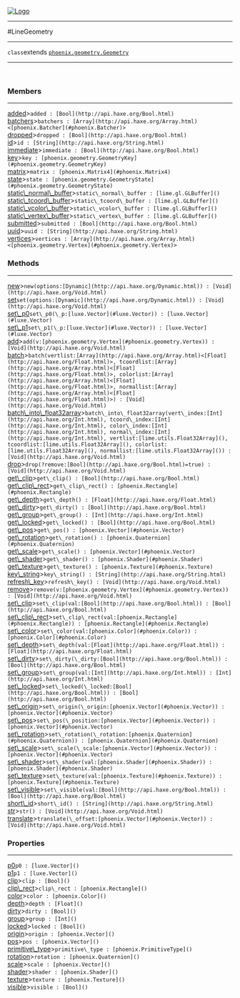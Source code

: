 
[![Logo](../../../images/logo.png)](../../../api/index.html)

---



#LineGeometry



---

`class`extends <code><span>[phoenix.geometry.Geometry]()</span></code>
<span class="meta">

</span>


---

&nbsp;
&nbsp;

<h3>Members</h3> <hr/><span class="member apipage">
            <a name="added"><a class="lift" href="#added">added</a></a><a title="inherited from phoenix.geometry.Geometry" class="tooltip inherited">&gt;</a><code class="signature apipage">added : [Bool](http://api.haxe.org/Bool.html)</code><br/></span>
        <span class="small_desc_flat"></span><span class="member apipage">
            <a name="batchers"><a class="lift" href="#batchers">batchers</a></a><a title="inherited from phoenix.geometry.Geometry" class="tooltip inherited">&gt;</a><code class="signature apipage">batchers : [Array](http://api.haxe.org/Array.html)&lt;[phoenix.Batcher](#phoenix.Batcher)&gt;</code><br/></span>
        <span class="small_desc_flat"></span><span class="member apipage">
            <a name="dropped"><a class="lift" href="#dropped">dropped</a></a><a title="inherited from phoenix.geometry.Geometry" class="tooltip inherited">&gt;</a><code class="signature apipage">dropped : [Bool](http://api.haxe.org/Bool.html)</code><br/></span>
        <span class="small_desc_flat"></span><span class="member apipage">
            <a name="id"><a class="lift" href="#id">id</a></a><a title="inherited from phoenix.geometry.Geometry" class="tooltip inherited">&gt;</a><code class="signature apipage">id : [String](http://api.haxe.org/String.html)</code><br/></span>
        <span class="small_desc_flat"></span><span class="member apipage">
            <a name="immediate"><a class="lift" href="#immediate">immediate</a></a><a title="inherited from phoenix.geometry.Geometry" class="tooltip inherited">&gt;</a><code class="signature apipage">immediate : [Bool](http://api.haxe.org/Bool.html)</code><br/></span>
        <span class="small_desc_flat"></span><span class="member apipage">
            <a name="key"><a class="lift" href="#key">key</a></a><a title="inherited from phoenix.geometry.Geometry" class="tooltip inherited">&gt;</a><code class="signature apipage">key : [phoenix.geometry.GeometryKey](#phoenix.geometry.GeometryKey)</code><br/></span>
        <span class="small_desc_flat"></span><span class="member apipage">
            <a name="matrix"><a class="lift" href="#matrix">matrix</a></a><a title="inherited from phoenix.geometry.Geometry" class="tooltip inherited">&gt;</a><code class="signature apipage">matrix : [phoenix.Matrix4](#phoenix.Matrix4)</code><br/></span>
        <span class="small_desc_flat"></span><span class="member apipage">
            <a name="state"><a class="lift" href="#state">state</a></a><a title="inherited from phoenix.geometry.Geometry" class="tooltip inherited">&gt;</a><code class="signature apipage">state : [phoenix.geometry.GeometryState](#phoenix.geometry.GeometryState)</code><br/></span>
        <span class="small_desc_flat"></span><span class="member apipage">
            <a name="static_normal_buffer"><a class="lift" href="#static_normal_buffer">static\_normal\_buffer</a></a><a title="inherited from phoenix.geometry.Geometry" class="tooltip inherited">&gt;</a><code class="signature apipage">static\_normal\_buffer : [lime.gl.GLBuffer]()</code><br/></span>
        <span class="small_desc_flat"></span><span class="member apipage">
            <a name="static_tcoord_buffer"><a class="lift" href="#static_tcoord_buffer">static\_tcoord\_buffer</a></a><a title="inherited from phoenix.geometry.Geometry" class="tooltip inherited">&gt;</a><code class="signature apipage">static\_tcoord\_buffer : [lime.gl.GLBuffer]()</code><br/></span>
        <span class="small_desc_flat"></span><span class="member apipage">
            <a name="static_vcolor_buffer"><a class="lift" href="#static_vcolor_buffer">static\_vcolor\_buffer</a></a><a title="inherited from phoenix.geometry.Geometry" class="tooltip inherited">&gt;</a><code class="signature apipage">static\_vcolor\_buffer : [lime.gl.GLBuffer]()</code><br/></span>
        <span class="small_desc_flat"></span><span class="member apipage">
            <a name="static_vertex_buffer"><a class="lift" href="#static_vertex_buffer">static\_vertex\_buffer</a></a><a title="inherited from phoenix.geometry.Geometry" class="tooltip inherited">&gt;</a><code class="signature apipage">static\_vertex\_buffer : [lime.gl.GLBuffer]()</code><br/></span>
        <span class="small_desc_flat"></span><span class="member apipage">
            <a name="submitted"><a class="lift" href="#submitted">submitted</a></a><a title="inherited from phoenix.geometry.Geometry" class="tooltip inherited">&gt;</a><code class="signature apipage">submitted : [Bool](http://api.haxe.org/Bool.html)</code><br/></span>
        <span class="small_desc_flat"></span><span class="member apipage">
            <a name="uuid"><a class="lift" href="#uuid">uuid</a></a><a title="inherited from phoenix.geometry.Geometry" class="tooltip inherited">&gt;</a><code class="signature apipage">uuid : [String](http://api.haxe.org/String.html)</code><br/></span>
        <span class="small_desc_flat"></span><span class="member apipage">
            <a name="vertices"><a class="lift" href="#vertices">vertices</a></a><a title="inherited from phoenix.geometry.Geometry" class="tooltip inherited">&gt;</a><code class="signature apipage">vertices : [Array](http://api.haxe.org/Array.html)&lt;[phoenix.geometry.Vertex](#phoenix.geometry.Vertex)&gt;</code><br/></span>
        <span class="small_desc_flat"></span>

<h3>Methods</h3> <hr/><span class="method apipage">
            <a name="new"><a class="lift" href="#new">new</a></a><a title="inherited from phoenix.geometry.Geometry" class="tooltip inherited">&gt;</a><code class="signature apipage">new(options:<span>[Dynamic](http://api.haxe.org/Dynamic.html)</span>) : [Void](http://api.haxe.org/Void.html)</code><br/><span class="small_desc_flat"></span>
        </span>
    <span class="method apipage">
            <a name="set"><a class="lift" href="#set">set</a></a><code class="signature apipage">set(options:<span>[Dynamic](http://api.haxe.org/Dynamic.html)</span>) : [Void](http://api.haxe.org/Void.html)</code><br/><span class="small_desc_flat"></span>
        </span>
    <span class="method apipage">
            <a name="set_p0"><a class="lift" href="#set_p0">set\_p0</a></a><code class="signature apipage">set\_p0(\_p:<span>[luxe.Vector](#luxe.Vector)</span>) : [luxe.Vector](#luxe.Vector)</code><br/><span class="small_desc_flat"></span>
        </span>
    <span class="method apipage">
            <a name="set_p1"><a class="lift" href="#set_p1">set\_p1</a></a><code class="signature apipage">set\_p1(\_p:<span>[luxe.Vector](#luxe.Vector)</span>) : [luxe.Vector](#luxe.Vector)</code><br/><span class="small_desc_flat"></span>
        </span>
    <span class="method apipage">
            <a name="add"><a class="lift" href="#add">add</a></a><a title="inherited from phoenix.geometry.Geometry" class="tooltip inherited">&gt;</a><code class="signature apipage">add(v:<span>[phoenix.geometry.Vertex](#phoenix.geometry.Vertex)</span>) : [Void](http://api.haxe.org/Void.html)</code><br/><span class="small_desc_flat"></span>
        </span>
    <span class="method apipage">
            <a name="batch"><a class="lift" href="#batch">batch</a></a><a title="inherited from phoenix.geometry.Geometry" class="tooltip inherited">&gt;</a><code class="signature apipage">batch(vertlist:<span>[Array](http://api.haxe.org/Array.html)&lt;[Float](http://api.haxe.org/Float.html)&gt;</span>, tcoordlist:<span>[Array](http://api.haxe.org/Array.html)&lt;[Float](http://api.haxe.org/Float.html)&gt;</span>, colorlist:<span>[Array](http://api.haxe.org/Array.html)&lt;[Float](http://api.haxe.org/Float.html)&gt;</span>, normallist:<span>[Array](http://api.haxe.org/Array.html)&lt;[Float](http://api.haxe.org/Float.html)&gt;</span>) : [Void](http://api.haxe.org/Void.html)</code><br/><span class="small_desc_flat"></span>
        </span>
    <span class="method apipage">
            <a name="batch_into_float32array"><a class="lift" href="#batch_into_float32array">batch\_into\_float32array</a></a><a title="inherited from phoenix.geometry.Geometry" class="tooltip inherited">&gt;</a><code class="signature apipage">batch\_into\_float32array(vert\_index:<span>[Int](http://api.haxe.org/Int.html)</span>, tcoord\_index:<span>[Int](http://api.haxe.org/Int.html)</span>, color\_index:<span>[Int](http://api.haxe.org/Int.html)</span>, normal\_index:<span>[Int](http://api.haxe.org/Int.html)</span>, vertlist:<span>[lime.utils.Float32Array]()</span>, tcoordlist:<span>[lime.utils.Float32Array]()</span>, colorlist:<span>[lime.utils.Float32Array]()</span>, normallist:<span>[lime.utils.Float32Array]()</span>) : [Void](http://api.haxe.org/Void.html)</code><br/><span class="small_desc_flat"></span>
        </span>
    <span class="method apipage">
            <a name="drop"><a class="lift" href="#drop">drop</a></a><a title="inherited from phoenix.geometry.Geometry" class="tooltip inherited">&gt;</a><code class="signature apipage">drop(?remove:<span>[Bool](http://api.haxe.org/Bool.html)=true</span>) : [Void](http://api.haxe.org/Void.html)</code><br/><span class="small_desc_flat"></span>
        </span>
    <span class="method apipage">
            <a name="get_clip"><a class="lift" href="#get_clip">get\_clip</a></a><a title="inherited from phoenix.geometry.Geometry" class="tooltip inherited">&gt;</a><code class="signature apipage">get\_clip() : [Bool](http://api.haxe.org/Bool.html)</code><br/><span class="small_desc_flat"></span>
        </span>
    <span class="method apipage">
            <a name="get_clip_rect"><a class="lift" href="#get_clip_rect">get\_clip\_rect</a></a><a title="inherited from phoenix.geometry.Geometry" class="tooltip inherited">&gt;</a><code class="signature apipage">get\_clip\_rect() : [phoenix.Rectangle](#phoenix.Rectangle)</code><br/><span class="small_desc_flat"></span>
        </span>
    <span class="method apipage">
            <a name="get_depth"><a class="lift" href="#get_depth">get\_depth</a></a><a title="inherited from phoenix.geometry.Geometry" class="tooltip inherited">&gt;</a><code class="signature apipage">get\_depth() : [Float](http://api.haxe.org/Float.html)</code><br/><span class="small_desc_flat"></span>
        </span>
    <span class="method apipage">
            <a name="get_dirty"><a class="lift" href="#get_dirty">get\_dirty</a></a><a title="inherited from phoenix.geometry.Geometry" class="tooltip inherited">&gt;</a><code class="signature apipage">get\_dirty() : [Bool](http://api.haxe.org/Bool.html)</code><br/><span class="small_desc_flat"></span>
        </span>
    <span class="method apipage">
            <a name="get_group"><a class="lift" href="#get_group">get\_group</a></a><a title="inherited from phoenix.geometry.Geometry" class="tooltip inherited">&gt;</a><code class="signature apipage">get\_group() : [Int](http://api.haxe.org/Int.html)</code><br/><span class="small_desc_flat"></span>
        </span>
    <span class="method apipage">
            <a name="get_locked"><a class="lift" href="#get_locked">get\_locked</a></a><a title="inherited from phoenix.geometry.Geometry" class="tooltip inherited">&gt;</a><code class="signature apipage">get\_locked() : [Bool](http://api.haxe.org/Bool.html)</code><br/><span class="small_desc_flat"></span>
        </span>
    <span class="method apipage">
            <a name="get_pos"><a class="lift" href="#get_pos">get\_pos</a></a><a title="inherited from phoenix.geometry.Geometry" class="tooltip inherited">&gt;</a><code class="signature apipage">get\_pos() : [phoenix.Vector](#phoenix.Vector)</code><br/><span class="small_desc_flat"></span>
        </span>
    <span class="method apipage">
            <a name="get_rotation"><a class="lift" href="#get_rotation">get\_rotation</a></a><a title="inherited from phoenix.geometry.Geometry" class="tooltip inherited">&gt;</a><code class="signature apipage">get\_rotation() : [phoenix.Quaternion](#phoenix.Quaternion)</code><br/><span class="small_desc_flat"></span>
        </span>
    <span class="method apipage">
            <a name="get_scale"><a class="lift" href="#get_scale">get\_scale</a></a><a title="inherited from phoenix.geometry.Geometry" class="tooltip inherited">&gt;</a><code class="signature apipage">get\_scale() : [phoenix.Vector](#phoenix.Vector)</code><br/><span class="small_desc_flat"></span>
        </span>
    <span class="method apipage">
            <a name="get_shader"><a class="lift" href="#get_shader">get\_shader</a></a><a title="inherited from phoenix.geometry.Geometry" class="tooltip inherited">&gt;</a><code class="signature apipage">get\_shader() : [phoenix.Shader](#phoenix.Shader)</code><br/><span class="small_desc_flat"></span>
        </span>
    <span class="method apipage">
            <a name="get_texture"><a class="lift" href="#get_texture">get\_texture</a></a><a title="inherited from phoenix.geometry.Geometry" class="tooltip inherited">&gt;</a><code class="signature apipage">get\_texture() : [phoenix.Texture](#phoenix.Texture)</code><br/><span class="small_desc_flat"></span>
        </span>
    <span class="method apipage">
            <a name="key_string"><a class="lift" href="#key_string">key\_string</a></a><a title="inherited from phoenix.geometry.Geometry" class="tooltip inherited">&gt;</a><code class="signature apipage">key\_string() : [String](http://api.haxe.org/String.html)</code><br/><span class="small_desc_flat"></span>
        </span>
    <span class="method apipage">
            <a name="refresh_key"><a class="lift" href="#refresh_key">refresh\_key</a></a><a title="inherited from phoenix.geometry.Geometry" class="tooltip inherited">&gt;</a><code class="signature apipage">refresh\_key() : [Void](http://api.haxe.org/Void.html)</code><br/><span class="small_desc_flat"></span>
        </span>
    <span class="method apipage">
            <a name="remove"><a class="lift" href="#remove">remove</a></a><a title="inherited from phoenix.geometry.Geometry" class="tooltip inherited">&gt;</a><code class="signature apipage">remove(v:<span>[phoenix.geometry.Vertex](#phoenix.geometry.Vertex)</span>) : [Void](http://api.haxe.org/Void.html)</code><br/><span class="small_desc_flat"></span>
        </span>
    <span class="method apipage">
            <a name="set_clip"><a class="lift" href="#set_clip">set\_clip</a></a><a title="inherited from phoenix.geometry.Geometry" class="tooltip inherited">&gt;</a><code class="signature apipage">set\_clip(val:<span>[Bool](http://api.haxe.org/Bool.html)</span>) : [Bool](http://api.haxe.org/Bool.html)</code><br/><span class="small_desc_flat"></span>
        </span>
    <span class="method apipage">
            <a name="set_clip_rect"><a class="lift" href="#set_clip_rect">set\_clip\_rect</a></a><a title="inherited from phoenix.geometry.Geometry" class="tooltip inherited">&gt;</a><code class="signature apipage">set\_clip\_rect(val:<span>[phoenix.Rectangle](#phoenix.Rectangle)</span>) : [phoenix.Rectangle](#phoenix.Rectangle)</code><br/><span class="small_desc_flat"></span>
        </span>
    <span class="method apipage">
            <a name="set_color"><a class="lift" href="#set_color">set\_color</a></a><a title="inherited from phoenix.geometry.Geometry" class="tooltip inherited">&gt;</a><code class="signature apipage">set\_color(val:<span>[phoenix.Color](#phoenix.Color)</span>) : [phoenix.Color](#phoenix.Color)</code><br/><span class="small_desc_flat"></span>
        </span>
    <span class="method apipage">
            <a name="set_depth"><a class="lift" href="#set_depth">set\_depth</a></a><a title="inherited from phoenix.geometry.Geometry" class="tooltip inherited">&gt;</a><code class="signature apipage">set\_depth(val:<span>[Float](http://api.haxe.org/Float.html)</span>) : [Float](http://api.haxe.org/Float.html)</code><br/><span class="small_desc_flat"></span>
        </span>
    <span class="method apipage">
            <a name="set_dirty"><a class="lift" href="#set_dirty">set\_dirty</a></a><a title="inherited from phoenix.geometry.Geometry" class="tooltip inherited">&gt;</a><code class="signature apipage">set\_dirty(\_dirty:<span>[Bool](http://api.haxe.org/Bool.html)</span>) : [Bool](http://api.haxe.org/Bool.html)</code><br/><span class="small_desc_flat"></span>
        </span>
    <span class="method apipage">
            <a name="set_group"><a class="lift" href="#set_group">set\_group</a></a><a title="inherited from phoenix.geometry.Geometry" class="tooltip inherited">&gt;</a><code class="signature apipage">set\_group(val:<span>[Int](http://api.haxe.org/Int.html)</span>) : [Int](http://api.haxe.org/Int.html)</code><br/><span class="small_desc_flat"></span>
        </span>
    <span class="method apipage">
            <a name="set_locked"><a class="lift" href="#set_locked">set\_locked</a></a><a title="inherited from phoenix.geometry.Geometry" class="tooltip inherited">&gt;</a><code class="signature apipage">set\_locked(\_locked:<span>[Bool](http://api.haxe.org/Bool.html)</span>) : [Bool](http://api.haxe.org/Bool.html)</code><br/><span class="small_desc_flat"></span>
        </span>
    <span class="method apipage">
            <a name="set_origin"><a class="lift" href="#set_origin">set\_origin</a></a><a title="inherited from phoenix.geometry.Geometry" class="tooltip inherited">&gt;</a><code class="signature apipage">set\_origin(\_origin:<span>[phoenix.Vector](#phoenix.Vector)</span>) : [phoenix.Vector](#phoenix.Vector)</code><br/><span class="small_desc_flat"></span>
        </span>
    <span class="method apipage">
            <a name="set_pos"><a class="lift" href="#set_pos">set\_pos</a></a><a title="inherited from phoenix.geometry.Geometry" class="tooltip inherited">&gt;</a><code class="signature apipage">set\_pos(\_position:<span>[phoenix.Vector](#phoenix.Vector)</span>) : [phoenix.Vector](#phoenix.Vector)</code><br/><span class="small_desc_flat"></span>
        </span>
    <span class="method apipage">
            <a name="set_rotation"><a class="lift" href="#set_rotation">set\_rotation</a></a><a title="inherited from phoenix.geometry.Geometry" class="tooltip inherited">&gt;</a><code class="signature apipage">set\_rotation(\_rotation:<span>[phoenix.Quaternion](#phoenix.Quaternion)</span>) : [phoenix.Quaternion](#phoenix.Quaternion)</code><br/><span class="small_desc_flat"></span>
        </span>
    <span class="method apipage">
            <a name="set_scale"><a class="lift" href="#set_scale">set\_scale</a></a><a title="inherited from phoenix.geometry.Geometry" class="tooltip inherited">&gt;</a><code class="signature apipage">set\_scale(\_scale:<span>[phoenix.Vector](#phoenix.Vector)</span>) : [phoenix.Vector](#phoenix.Vector)</code><br/><span class="small_desc_flat"></span>
        </span>
    <span class="method apipage">
            <a name="set_shader"><a class="lift" href="#set_shader">set\_shader</a></a><a title="inherited from phoenix.geometry.Geometry" class="tooltip inherited">&gt;</a><code class="signature apipage">set\_shader(val:<span>[phoenix.Shader](#phoenix.Shader)</span>) : [phoenix.Shader](#phoenix.Shader)</code><br/><span class="small_desc_flat"></span>
        </span>
    <span class="method apipage">
            <a name="set_texture"><a class="lift" href="#set_texture">set\_texture</a></a><a title="inherited from phoenix.geometry.Geometry" class="tooltip inherited">&gt;</a><code class="signature apipage">set\_texture(val:<span>[phoenix.Texture](#phoenix.Texture)</span>) : [phoenix.Texture](#phoenix.Texture)</code><br/><span class="small_desc_flat"></span>
        </span>
    <span class="method apipage">
            <a name="set_visible"><a class="lift" href="#set_visible">set\_visible</a></a><a title="inherited from phoenix.geometry.Geometry" class="tooltip inherited">&gt;</a><code class="signature apipage">set\_visible(val:<span>[Bool](http://api.haxe.org/Bool.html)</span>) : [Bool](http://api.haxe.org/Bool.html)</code><br/><span class="small_desc_flat"></span>
        </span>
    <span class="method apipage">
            <a name="short_id"><a class="lift" href="#short_id">short\_id</a></a><a title="inherited from phoenix.geometry.Geometry" class="tooltip inherited">&gt;</a><code class="signature apipage">short\_id() : [String](http://api.haxe.org/String.html)</code><br/><span class="small_desc_flat"></span>
        </span>
    <span class="method apipage">
            <a name="str"><a class="lift" href="#str">str</a></a><a title="inherited from phoenix.geometry.Geometry" class="tooltip inherited">&gt;</a><code class="signature apipage">str() : [Void](http://api.haxe.org/Void.html)</code><br/><span class="small_desc_flat"></span>
        </span>
    <span class="method apipage">
            <a name="translate"><a class="lift" href="#translate">translate</a></a><a title="inherited from phoenix.geometry.Geometry" class="tooltip inherited">&gt;</a><code class="signature apipage">translate(\_offset:<span>[phoenix.Vector](#phoenix.Vector)</span>) : [Void](http://api.haxe.org/Void.html)</code><br/><span class="small_desc_flat"></span>
        </span>
    

<h3>Properties</h3> <hr/><span class="property apipage">
            <a name="p0"><a class="lift" href="#p0">p0</a></a><code class="signature apipage">p0 : [luxe.Vector]()</code><br/><span class="small_desc_flat"></span>
        </span><span class="property apipage">
            <a name="p1"><a class="lift" href="#p1">p1</a></a><code class="signature apipage">p1 : [luxe.Vector]()</code><br/><span class="small_desc_flat"></span>
        </span><span class="property apipage">
            <a name="clip"><a class="lift" href="#clip">clip</a></a><a title="inherited from phoenix.geometry.Geometry" class="tooltip inherited">&gt;</a><code class="signature apipage">clip : [Bool]()</code><br/><span class="small_desc_flat"></span>
        </span><span class="property apipage">
            <a name="clip_rect"><a class="lift" href="#clip_rect">clip\_rect</a></a><a title="inherited from phoenix.geometry.Geometry" class="tooltip inherited">&gt;</a><code class="signature apipage">clip\_rect : [phoenix.Rectangle]()</code><br/><span class="small_desc_flat"></span>
        </span><span class="property apipage">
            <a name="color"><a class="lift" href="#color">color</a></a><a title="inherited from phoenix.geometry.Geometry" class="tooltip inherited">&gt;</a><code class="signature apipage">color : [phoenix.Color]()</code><br/><span class="small_desc_flat"></span>
        </span><span class="property apipage">
            <a name="depth"><a class="lift" href="#depth">depth</a></a><a title="inherited from phoenix.geometry.Geometry" class="tooltip inherited">&gt;</a><code class="signature apipage">depth : [Float]()</code><br/><span class="small_desc_flat"></span>
        </span><span class="property apipage">
            <a name="dirty"><a class="lift" href="#dirty">dirty</a></a><a title="inherited from phoenix.geometry.Geometry" class="tooltip inherited">&gt;</a><code class="signature apipage">dirty : [Bool]()</code><br/><span class="small_desc_flat"></span>
        </span><span class="property apipage">
            <a name="group"><a class="lift" href="#group">group</a></a><a title="inherited from phoenix.geometry.Geometry" class="tooltip inherited">&gt;</a><code class="signature apipage">group : [Int]()</code><br/><span class="small_desc_flat"></span>
        </span><span class="property apipage">
            <a name="locked"><a class="lift" href="#locked">locked</a></a><a title="inherited from phoenix.geometry.Geometry" class="tooltip inherited">&gt;</a><code class="signature apipage">locked : [Bool]()</code><br/><span class="small_desc_flat"></span>
        </span><span class="property apipage">
            <a name="origin"><a class="lift" href="#origin">origin</a></a><a title="inherited from phoenix.geometry.Geometry" class="tooltip inherited">&gt;</a><code class="signature apipage">origin : [phoenix.Vector]()</code><br/><span class="small_desc_flat"></span>
        </span><span class="property apipage">
            <a name="pos"><a class="lift" href="#pos">pos</a></a><a title="inherited from phoenix.geometry.Geometry" class="tooltip inherited">&gt;</a><code class="signature apipage">pos : [phoenix.Vector]()</code><br/><span class="small_desc_flat"></span>
        </span><span class="property apipage">
            <a name="primitive_type"><a class="lift" href="#primitive_type">primitive\_type</a></a><a title="inherited from phoenix.geometry.Geometry" class="tooltip inherited">&gt;</a><code class="signature apipage">primitive\_type : [phoenix.PrimitiveType]()</code><br/><span class="small_desc_flat"></span>
        </span><span class="property apipage">
            <a name="rotation"><a class="lift" href="#rotation">rotation</a></a><a title="inherited from phoenix.geometry.Geometry" class="tooltip inherited">&gt;</a><code class="signature apipage">rotation : [phoenix.Quaternion]()</code><br/><span class="small_desc_flat"></span>
        </span><span class="property apipage">
            <a name="scale"><a class="lift" href="#scale">scale</a></a><a title="inherited from phoenix.geometry.Geometry" class="tooltip inherited">&gt;</a><code class="signature apipage">scale : [phoenix.Vector]()</code><br/><span class="small_desc_flat"></span>
        </span><span class="property apipage">
            <a name="shader"><a class="lift" href="#shader">shader</a></a><a title="inherited from phoenix.geometry.Geometry" class="tooltip inherited">&gt;</a><code class="signature apipage">shader : [phoenix.Shader]()</code><br/><span class="small_desc_flat"></span>
        </span><span class="property apipage">
            <a name="texture"><a class="lift" href="#texture">texture</a></a><a title="inherited from phoenix.geometry.Geometry" class="tooltip inherited">&gt;</a><code class="signature apipage">texture : [phoenix.Texture]()</code><br/><span class="small_desc_flat"></span>
        </span><span class="property apipage">
            <a name="visible"><a class="lift" href="#visible">visible</a></a><a title="inherited from phoenix.geometry.Geometry" class="tooltip inherited">&gt;</a><code class="signature apipage">visible : [Bool]()</code><br/><span class="small_desc_flat"></span>
        </span>

&nbsp;
&nbsp;
&nbsp;